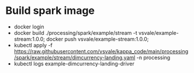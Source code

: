 # Build spark image
- docker login
- docker build ./processing/spark/example/stream -t vsvale/example-stream:1.0.0; docker push vsvale/example-stream:1.0.0;
- kubectl apply -f https://raw.githubusercontent.com/vsvale/kappa_code/main/processing/spark/example/stream/dimcurrency-landing.yaml -n processing
- kubectl logs example-dimcurrency-landing-driver